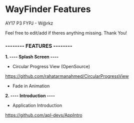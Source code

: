 # WayFinder Features

AY17 P3 FYPJ  - W@rkz

Feel free to edit/add if theres anything missing. Thank You!

### -------- FEATURES  --------

**1. ---- Splash Screen ----**

- Circular Progress View (OpenSource)

https://github.com/rahatarmanahmed/CircularProgressView

- Fade in Animation

**2. ---- Introduction ----**

- Application Introduction

https://github.com/apl-devs/AppIntro


